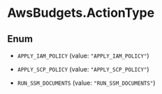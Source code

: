 # AwsBudgets.ActionType

## Enum


* `APPLY_IAM_POLICY` (value: `"APPLY_IAM_POLICY"`)

* `APPLY_SCP_POLICY` (value: `"APPLY_SCP_POLICY"`)

* `RUN_SSM_DOCUMENTS` (value: `"RUN_SSM_DOCUMENTS"`)


